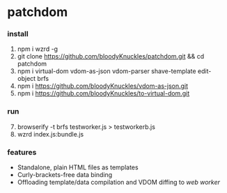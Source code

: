 # patchdom

### install
1. npm i wzrd -g
2. git clone https://github.com/bloodyKnuckles/patchdom.git && cd patchdom
3. npm i virtual-dom vdom-as-json vdom-parser shave-template edit-object brfs
5. npm i https://github.com/bloodyKnuckles/vdom-as-json.git
6. npm i https://github.com/bloodyKnuckles/to-virtual-dom.git

### run
7. browserify -t brfs testworker.js > testworkerb.js
8. wzrd index.js:bundle.js

### features
* Standalone, plain HTML files as templates
* Curly-brackets-free data binding
* Offloading template/data compilation and VDOM diffing to *web worker*

